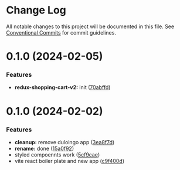 # Change Log

All notable changes to this project will be documented in this file.
See [Conventional Commits](https://conventionalcommits.org) for commit guidelines.

# 0.1.0 (2024-02-05)

### Features

-   **redux-shopping-cart-v2:** init ([70abffd](https://github.com/paulAlexSerban/wbk--mern-playground/commit/70abffd930c28d56a3c4c975ce1af511bbf6730b))

# 0.1.0 (2024-02-02)

### Features

-   **cleanup:** remove duloingo app ([3ea8f7d](https://github.com/paulAlexSerban/wbk--mern-playground/commit/3ea8f7d47da9759c9ea8f62599a8aa4250b38c3c))
-   **rename:** done ([15a0f92](https://github.com/paulAlexSerban/wbk--mern-playground/commit/15a0f92f47690da6021269d43d7489cb72cdc514))
-   styled compoennts work ([5cf9cae](https://github.com/paulAlexSerban/wbk--mern-playground/commit/5cf9cae09ec5f9b36f10b44435678947f4bb2f7e))
-   vite react boiler plate and new app ([c9f400d](https://github.com/paulAlexSerban/wbk--mern-playground/commit/c9f400d569995a3ce94b4f3c2a6c8db9b3229fdb))
